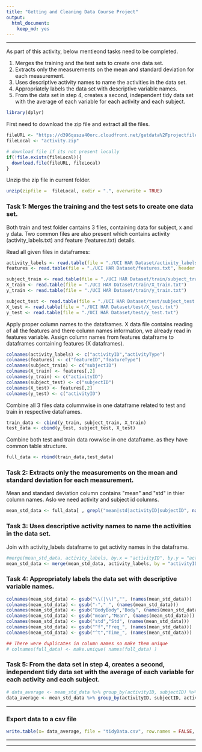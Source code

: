 ```yaml
---
title: "Getting and Cleaning Data Course Project"
output: 
  html_document: 
    keep_md: yes
---
```


***



As part of this activity, below mentieond tasks need to be completed.

1. Merges the training and the test sets to create one data set.
2. Extracts only the measurements on the mean and standard deviation for each measurement.
3. Uses descriptive activity names to name the activities in the data set.
4. Appropriately labels the data set with descriptive variable names.
5. From the data set in step 4, creates a second, independent tidy data set with the average of each variable for each activity and each subject.



```r
library(dplyr)
```


First need to download the zip file and extract all the files.

```r
fileURL <- "https://d396qusza40orc.cloudfront.net/getdata%2Fprojectfiles%2FUCI%20HAR%20Dataset.zip"
fileLocal <- "activity.zip"

# download file if its not present locally
if(!file.exists(fileLocal)){
  download.file(fileURL, fileLocal)
}
```

Unzip the zip file in current folder.

```r
unzip(zipfile =  fileLocal, exdir = ".", overwrite = TRUE)
```

### Task 1: Merges the training and the test sets to create one data set.  

Both train and test folder cantains 3 files, containing data for subject, x and y data. Two common files are also present which contains activity (activity_labels.txt) and feature (features.txt) details.

Read all given files in dataframes:


```r
activity_labels <- read.table(file = "./UCI HAR Dataset/activity_labels.txt",header = FALSE, sep = " ")
features <- read.table(file = "./UCI HAR Dataset/features.txt", header = FALSE, sep = " ")

subject_train <- read.table(file = "./UCI HAR Dataset/train/subject_train.txt")
X_train <- read.table(file = "./UCI HAR Dataset/train/X_train.txt")
y_train <- read.table(file = "./UCI HAR Dataset/train/y_train.txt")

subject_test <- read.table(file = "./UCI HAR Dataset/test/subject_test.txt")
X_test <- read.table(file = "./UCI HAR Dataset/test/X_test.txt")
y_test <- read.table(file = "./UCI HAR Dataset/test/y_test.txt")
```


Apply proper column names to the dataframes. X data file contains reading of all the features and there column names information, we already read in features variable. Assign column names from features dataframe to dataframes containing features (X dataframes).


```r
colnames(activity_labels) <- c("activityID","activityType")
colnames(features) <- c("featureID","featureType")
colnames(subject_train) <- c("subjectID")
colnames(X_train) <- features[,2]
colnames(y_train) <- c("activityID")
colnames(subject_test) <- c("subjectID")
colnames(X_test) <- features[,2]
colnames(y_test) <- c("activityID")
```

Combine all 3 files data columnwise in one dataframe related to test and train in respective dataframes.

```r
train_data <- cbind(y_train, subject_train, X_train)
test_data <- cbind(y_test, subject_test, X_test)
```

Combine both test and train data rowwise in one dataframe. as they have common table structure.

```r
full_data <- rbind(train_data,test_data)
```

### Task 2: Extracts only the measurements on the mean and standard deviation for each measurement.

Mean and standard deviation column contains "mean" and "std" in thier column names.
Aslo we need activity and subject id columns. 

```r
mean_std_data <- full_data[ , grepl("mean|std|activityID|subjectID", names(full_data)) ]
```


### Task 3: Uses descriptive activity names to name the activities in the data set.

Join with activity_labels dataframe to get activity names in the dataframe.


```r
#merge(mean_std_data, activity_labels, by.x = "activityID", by.y = "activityID")
mean_std_data <- merge(mean_std_data, activity_labels, by = "activityID")
```

### Task 4: Appropriately labels the data set with descriptive variable names.


```r
colnames(mean_std_data) <- gsub("\\(|\\)","", (names(mean_std_data)))
colnames(mean_std_data) <- gsub("-","_", (names(mean_std_data)))
colnames(mean_std_data) <- gsub("BodyBody","Body", (names(mean_std_data)))
colnames(mean_std_data) <- gsub("mean","Mean", (names(mean_std_data)))
colnames(mean_std_data) <- gsub("std","Std", (names(mean_std_data)))
colnames(mean_std_data) <- gsub("^f","Freq_", (names(mean_std_data)))
colnames(mean_std_data) <- gsub("^t","Time_", (names(mean_std_data)))

## There were duplicates in column names so make them unique
# colnames(full_data) <- make.unique( names(full_data) )
```

### Task 5: From the data set in step 4, creates a second, independent tidy data set with the average of each variable for each activity and each subject.


```r
# data_average <- mean_std_data %>% group_by(activityID, subjectID) %>% summarise_all(.funs = "mean" )
data_average <- mean_std_data %>% group_by(activityID, subjectID, activityType) %>% summarise_all("mean" )
```

***
### Export data to a csv file

```r
write.table(x= data_average, file = "tidyData.csv", row.names = FALSE, quote = FALSE)
```
***
***
